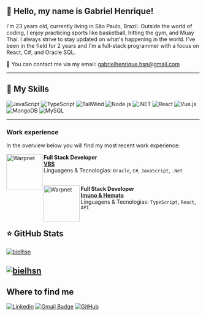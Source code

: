 ## 👋 Hello, my name is Gabriel Henrique!

I'm 23 years old, currently living in São Paulo, Brazil. Outside the world of coding, I enjoy practicing sports like basketball, hitting the gym, and Muay Thai. I always strive to stay updated on what's happening in the world. I've been in the field for 2 years and I'm a full-stack programmer with a focus on React, C#, and Oracle SQL.

💬 You can contact me via my email: gabrielhenrique.hsn@gmail.com

---

## 🚀 My Skills

![JavaScript](https://img.shields.io/badge/JavaScript-F7DF1E?style=for-the-badge&logo=javascript&logoColor=black)
![TypeScript](https://img.shields.io/badge/TypeScript-007ACC?style=for-the-badge&logo=typescript&logoColor=white)
![TailWind](https://img.shields.io/badge/Tailwind_CSS-38B2AC?style=for-the-badge&logo=tailwind-css&logoColor=white)
![Node.js](https://img.shields.io/badge/Node.js-43853D?style=for-the-badge&logo=node.js&logoColor=white)
![.NET](https://img.shields.io/badge/.NET-5C2D91?style=for-the-badge&logo=.net&logoColor=white)
![React](https://img.shields.io/badge/React-20232A?style=for-the-badge&logo=react&logoColor=61DAFB)
![Vue.js](https://img.shields.io/badge/Vue.js-35495E?style=for-the-badge&logo=vue.js&logoColor=4FC08D)
![MongoDB](https://img.shields.io/badge/MongoDB-4EA94B?style=for-the-badge&logo=mongodb&logoColor=white)
![MySQL](https://img.shields.io/badge/Oracle-white?style=for-the-badge&logo=oracle&logoColor=d3d3d3)

---

### Work experience

In the overview below you will find my most recent work experience:

[<img align="left" height="94px" width="94px" alt="Warpnet" src="https://media.licdn.com/dms/image/C560BAQFn24ZlfExHNA/company-logo_200_200/0/1635421841147?e=2147483647&v=beta&t=WCMpFS8zDqSjlt7Y6noOxCLfTp4V3pV4p1F5TsrrElI"/>](https://www.vbsall.com.br)

**Full Stack Developer** \
[**VBS**](https://www.vbsall.com.br)  \
Linguagens & Tecnologias: `Oracle`, `C#`, `JavaScript`, `.Net`\
<br/>

[<img align="left" height="94px" width="94px" alt="Warpnet" src="https://github.com/user-attachments/assets/f4faf9cd-5b9c-480c-8c3f-cb85621d9038"/>](https://imunoehemato.com.br)

**Full Stack Developer** \
[**Imuno & Hemato**](https://imunoehemato.com.br)  \
Linguagens & Tecnologias: `TypeScript`, `React`, `API`\
<br/>

## ⭐ GitHub Stats

[![bielhsn](https://github-readme-stats.vercel.app/api?username=bielhsn&theme=dark)](https://github.com/anuraghazra/github-readme-stats)

[![bielhsn](https://github-readme-stats.vercel.app/api/top-langs/?username=bielhsn&hide=html&layout=compact&theme=dark)](https://github.com/anuraghazra/github-readme-stats)
---

## Where to find me

[![Linkedin](https://img.shields.io/badge/-Linkedin-blue?style=flat-square&logo=Linkedin&logoColor=white&link=https://www.linkedin.com/in/gabriel-henrique-2631931b2/)](https://www.linkedin.com/in/gabriel-henrique-2631931b2/)
[![Gmail Badge](https://img.shields.io/badge/-Email-006bed?style=flat-square&logo=Gmail&logoColor=white&link=mailto:SEU-EMAIL)](mailto:SEU-EMAIL)
[![GitHub](https://img.shields.io/github/followers/bielhsn?label=follow&style=social)](https://github.com/Bielhsn)
